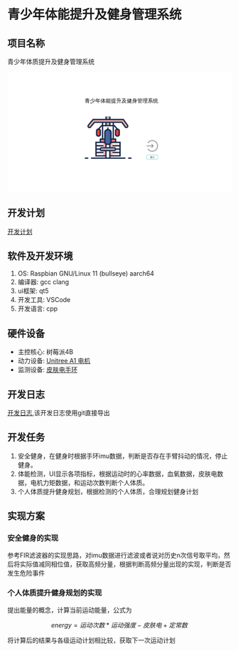 # 青少年体能提升及健身管理系统

## 项目名称

青少年体质提升及健身管理系统

![软件图](2023-08-27-00-09-00.png)

## 开发计划

[开发计划](./Fitness-Equipment/planning.md)

## 软件及开发环境

1. OS: Raspbian GNU/Linux 11 (bullseye) aarch64
2. 编译器: gcc clang
3. ui框架: qt5
4. 开发工具: VSCode
5. 开发语言: cpp

## 硬件设备

- 主控核心: 树莓派4B
- 动力设备: [Unitree A1 电机](./development%20resource/A1电机资料/01电机手册及文档/)
- 监测设备: [皮肤电手环](https://sichiray-tech.yuque.com/dm0eyv/chanpin/tisx58x4wb8fuu75)

## 开发日志

[开发日志](./develop-log.txt),该开发日志使用git直接导出

## 开发任务

1. 安全健身，在健身时根据手环imu数据，判断是否存在手臂抖动的情况，停止健身。
2. 体能检测，UI显示各项指标，根据运动时的心率数据，血氧数据，皮肤电数据，电机力矩数据，和运动次数判断个人体质。
3. 个人体质提升健身规划，根据检测的个人体质，合理规划健身计划

## 实现方案

### 安全健身的实现

参考FIR滤波器的实现思路，对imu数据进行滤波或者说对历史n次信号取平均，然后将实际值减同相位值，获取高频分量，根据判断高频分量出现的实现，判断是否发生危险事件

### 个人体质提升健身规划的实现

提出能量的概念，计算当前运动能量，公式为

$$
energy = 运动次数 * 运动强度 - 皮肤电 + 定常数
$$

将计算后的结果与各级运动计划相比较，获取下一次运动计划
